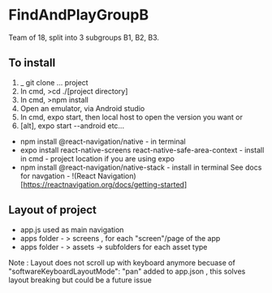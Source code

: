 # FindAndPlayGroupB

Team of 18, split into 3 subgroups B1, B2, B3.

## To install

1. _ git clone ... project
2. In cmd, >cd ./[project directory]
3. In cmd, >npm install
4. Open an emulator, via Android studio
5. In cmd, expo start, then local host to open the version you want or
6. [alt], expo start --android
etc...

* npm install @react-navigation/native - in terminal 
* expo install react-native-screens react-native-safe-area-context - install in cmd -  project location if you 
are using expo
* npm install @react-navigation/native-stack - install in terminal
See docs for navgation - !(React Navigation)[https://reactnavigation.org/docs/getting-started]

## Layout of project 

* app.js used as main navigation 
* apps folder - > screens , for each "screen"/page of the app 
* apps folder - > assets -> subfolders for each asset type  

Note : Layout does not scroll up with keyboard anymore becuase of "softwareKeyboardLayoutMode": "pan" added to app.json , this solves layout breaking but could be a future issue 

